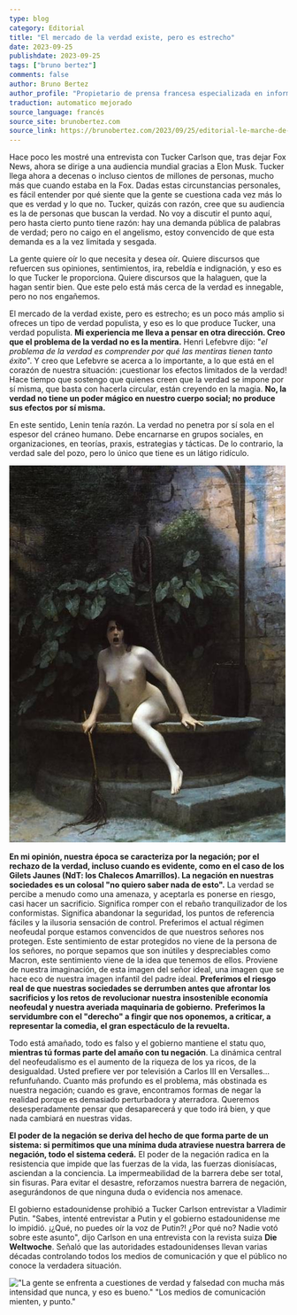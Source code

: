 ```yaml
---
type: blog
category: Editorial
title: "El mercado de la verdad existe, pero es estrecho"
date: 2023-09-25
publishdate: 2023-09-25
tags: ["bruno bertez"]
comments: false
author: Bruno Bertez
author_profile: "Propietario de prensa francesa especializada en información financiera. Como director de un grupo de prensa especializado en economía y finanzas, fundó el diario La Tribune. Escribe regularmente en el diario económico suizo L'Agefi. Es bloguero habitual en los sitios web de noticias Blog à Lupus, brunobertez.com, Atlantico y Lesobservateurs.ch."
traduction: automatico mejorado
source_language: francés
source_site: brunobertez.com
source_link: https://brunobertez.com/2023/09/25/editorial-le-marche-de-la-verite-existe-mais-il-est-etroit
---
```


Hace poco les mostré una entrevista con Tucker Carlson que, tras dejar Fox News, ahora se dirige a una audiencia mundial gracias a Elon Musk. Tucker llega ahora a decenas o incluso cientos de millones de personas, mucho más que cuando estaba en la Fox. Dadas estas circunstancias personales, es fácil entender por qué siente que la gente se cuestiona cada vez más lo que es verdad y lo que no. Tucker, quizás con razón, cree que su audiencia es la de personas que buscan la verdad. No voy a discutir el punto aquí, pero hasta cierto punto tiene razón: hay una demanda pública de palabras de verdad; pero no caigo en el angelismo, estoy convencido de que esta demanda es a la vez limitada y sesgada.

La gente quiere oír lo que necesita y desea oír. Quiere discursos que refuercen sus opiniones, sentimientos, ira, rebeldía e indignación, y eso es lo que Tucker le proporciona. Quiere discursos que la halaguen, que la hagan sentir bien. Que este pelo está más cerca de la verdad es innegable, pero no nos engañemos.

El mercado de la verdad existe, pero es estrecho; es un poco más amplio si ofreces un tipo de verdad populista, y eso es lo que produce Tucker, una verdad populista. **Mi experiencia me lleva a pensar en otra dirección. Creo que el problema de la verdad no es la mentira.** Henri Lefebvre dijo: "*el problema de la verdad es comprender por qué las mentiras tienen tanto éxito*". Y creo que Lefebvre se acerca a lo importante, a lo que está en el corazón de nuestra situación: ¡cuestionar los efectos limitados de la verdad! Hace tiempo que sostengo que quienes creen que la verdad se impone por sí misma, que basta con hacerla circular, están creyendo en la magia. **No, la verdad no tiene un poder mágico en nuestro cuerpo social; no produce sus efectos por sí misma.**

En este sentido, Lenin tenía razón. La verdad no penetra por sí sola en el espesor del cráneo humano. Debe encarnarse en grupos sociales, en organizaciones, en teorías, praxis, estrategias y tácticas. De lo contrario, la verdad sale del pozo, pero lo único que tiene es un látigo ridículo.

![](vertie-sort-du-puit.png "**La verdad que sale del pozo con su látigo para castigar a la humanidad** – Jean-Léon Gérôme (1896)")

**En mi opinión, nuestra época se caracteriza por la negación; por el rechazo de la verdad, incluso cuando es evidente, como en el caso de los Gilets Jaunes (NdT: los Chalecos Amarrillos). La negación en nuestras sociedades es un colosal "no quiero saber nada de esto".** La verdad se percibe a menudo como una amenaza, y aceptarla es ponerse en riesgo, casi hacer un sacrificio. Significa romper con el rebaño tranquilizador de los conformistas. Significa abandonar la seguridad, los puntos de referencia fáciles y la ilusoria sensación de control. Preferimos el actual régimen neofeudal porque estamos convencidos de que nuestros señores nos protegen. Este sentimiento de estar protegidos no viene de la persona de los señores, no porque sepamos que son inútiles y despreciables como Macron, este sentimiento viene de la idea que tenemos de ellos. Proviene de nuestra imaginación, de esta imagen del señor ideal, una imagen que se hace eco de nuestra imagen infantil del padre ideal. **Preferimos el riesgo real de que nuestras sociedades se derrumben antes que afrontar los sacrificios y los retos de revolucionar nuestra insostenible economía neofeudal y nuestra averiada maquinaria de gobierno.** **Preferimos la servidumbre con el "derecho" a fingir que nos oponemos, a criticar, a representar la comedia, el gran espectáculo de la revuelta.**

Todo está amañado, todo es falso y el gobierno mantiene el statu quo, **mientras tú formas parte del amaño con tu negación**. La dinámica central del neofeudalismo es el aumento de la riqueza de los ya ricos, de la desigualdad. Usted prefiere ver por televisión a Carlos III en Versalles... refunfuñando. Cuanto más profundo es el problema, más obstinada es nuestra negación; cuando es grave, encontramos formas de negar la realidad porque es demasiado perturbadora y aterradora. Queremos desesperadamente pensar que desaparecerá y que todo irá bien, y que nada cambiará en nuestras vidas.

**El poder de la negación se deriva del hecho de que forma parte de un sistema: si permitimos que una mínima duda atraviese nuestra barrera de negación, todo el sistema cederá.** El poder de la negación radica en la resistencia que impide que las fuerzas de la vida, las fuerzas dionisíacas, asciendan a la conciencia. La impermeabilidad de la barrera debe ser total, sin fisuras. Para evitar el desastre, reforzamos nuestra barrera de negación, asegurándonos de que ninguna duda o evidencia nos amenace.

El gobierno estadounidense prohibió a Tucker Carlson entrevistar a Vladimir Putin. "Sabes, intenté entrevistar a Putin y el gobierno estadounidense me lo impidió. ¡¿Qué, no puedes oír la voz de Putin?! ¿Por qué no? Nadie votó sobre este asunto", dijo Carlson en una entrevista con la revista suiza **Die Weltwoche**. Señaló que las autoridades estadounidenses llevan varias décadas controlando todos los medios de comunicación y que el público no conoce la verdadera situación.

![](die-weltoche.webp "\"La gente se enfrenta a cuestiones de verdad y falsedad con mucha más intensidad que nunca, y eso es bueno.\" \"Los medios de comunicación mienten, y punto.\"")
